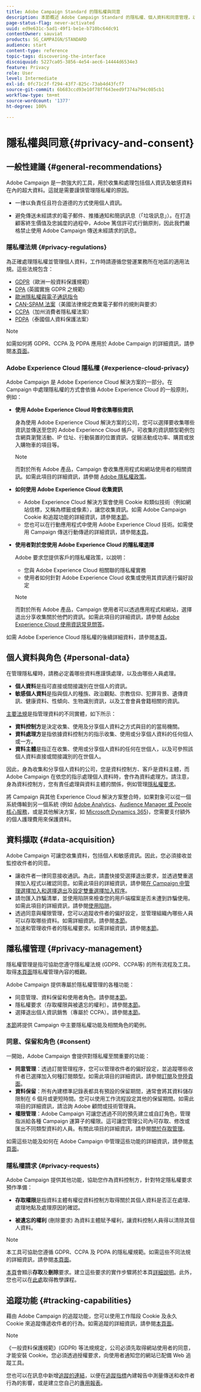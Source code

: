```yaml
---
title: Adobe Campaign Standard 的隱私權與同意
description: 本節概述 Adobe Campaign Standard 的隱私權、個人資料和同意管理，以及可處理這些項目的工具。
page-status-flag: never-activated
uuid: ed9e631c-5ad1-49f1-be1e-b710bc64dc91
contentOwner: sauviat
products: SG_CAMPAIGN/STANDARD
audience: start
content-type: reference
topic-tags: discovering-the-interface
discoiquuid: 5227ca05-3856-4e54-aec6-14444d6534e3
feature: Privacy
role: User
level: Intermediate
exl-id: 0fc71c2f-f294-43f7-825c-73ab4d43fcf7
source-git-commit: 6b683ccd93e10f78ff643eed9f374a794c085cb1
workflow-type: tm+mt
source-wordcount: '1377'
ht-degree: 100%

---
```


# 隱私權與同意{#privacy-and-consent}

## 一般性建議 {#general-recommendations}

Adobe Campaign 是一款強大的工具，用於收集和處理包括個人資訊及敏感資料在內的超大資料。這就是需要謹慎管理隱私權的原因。

* 一律以負責任且符合道德的方式使用個人資訊。

* 避免傳送未經請求的電子郵件、推播通知和簡訊訊息（「垃圾訊息」）。在打造顧客終生價值及忠誠度的過程中，Adobe 篤信許可式行銷原則，因此我們嚴格禁止使用 Adobe Campaign 傳送未經請求的訊息。

### 隱私權法規 {#privacy-regulations}

為正確處理隱私權並管理個人資料，工作時請遵循您營運業務所在地區的適用法規。這些法規包含：
* [GDPR](https://ec.europa.eu/info/law/law-topic/data-protection/reform/what-does-general-data-protection-regulation-gdpr-govern_en)（歐洲一般資料保護規範）
* [DPA](https://www.gov.uk/data-protection) (英國實施 GDPR 之規範)
* [歐洲隱私權與電子通訊指令](https://eur-lex.europa.eu/legal-content/EN/TXT/?uri=CELEX:02002L0058-20091219)
* [CAN-SPAM 法案](https://www.ftc.gov/business-guidance/resources/can-spam-act-compliance-guide-business)（美國法律規定商業電子郵件的規則與要求）
* [CCPA](https://leginfo.legislature.ca.gov/faces/codes_displayText.xhtml?lawCode=CIV&amp;division=3.&amp;title=1.81.5.&amp;part=4.&amp;chapter=&amp;article=)（加州消費者隱私權法案）
* [PDPA](https://secureprivacy.ai/thailand-pdpa-summary-what-businesses-need-to-know/)（泰國個人資料保護法案）

>[!NOTE]
>
>如需如何將 GDPR、CCPA 及 PDPA 應用於 Adobe Campaign 的詳細資訊，請參閱[本頁面](../../start/using/privacy-management.md#privacy-management-regulations)。

### Adobe Experience Cloud 隱私權 {#experience-cloud-privacy}

Adobe Campaign 是 Adobe Experience Cloud 解決方案的一部分。在 Campaign 中處理隱私權的方式會依循 Adobe Experience Cloud 的一般原則，例如：

* **使用 Adobe Experience Cloud 時會收集哪些資訊**

  身為使用 Adobe Experience Cloud 解決方案的公司，您可以選擇要收集哪些資訊並傳送至您的 Adobe Experience Cloud 帳戶。可收集的資訊類型範例包含網頁瀏覽活動、IP 位址、行動裝置的位置資訊、促銷活動成功率、購買或放入購物車的項目等。

  >[!NOTE]
  >
  >而對於所有 Adobe 產品，Campaign 會收集應用程式和網站使用者的相關資訊。如需此項目的詳細資訊，請參閱 [Adobe 隱私權政策](https://www.adobe.com/tw/privacy/policy.html)。

* **如何使用 Adobe Experience Cloud 收集資訊**

   * Adobe Experience Cloud 解決方案會使用 Cookie 和類似技術（例如網站信標，又稱為標籤或像素），讓您收集資訊。如需 Adobe Campaign Cookie 和追蹤功能的詳細資訊，請參閱[本節](#tracking-capabilities)。
   * 您也可以在行動應用程式中使用 Adobe Experience Cloud 技術。如需使用 Campaign 傳送行動傳遞的詳細資訊，請參閱[本頁](../../channels/using/mobile-guide.md)。

* **使用者對於您使用 Adobe Experience Cloud 的隱私權選擇**

  Adobe 要求您提供客戶的隱私權政策，以說明：

   * 您與 Adobe Experience Cloud 相關聯的隱私權實務
   * 使用者如何針對 Adobe Experience Cloud 收集或使用其資訊進行偏好設定

  >[!NOTE]
  >
  >而對於所有 Adobe 產品，Campaign 使用者可以透過應用程式和網站，選擇退出分享收集關於他們的資訊。如需此項目的詳細資訊，請參閱 [Adobe Experience Cloud 使用資訊常見問答](https://www.adobe.com/tw/privacy/experience-cloud-usage-info-faq.html)。

如需 Adobe Experience Cloud 隱私權的後續詳細資料，請參閱[本頁](https://www.adobe.com/tw/privacy/marketing-cloud.html)。

## 個人資料與角色 {#personal-data}

在管理隱私權時，請務必定義哪些資料應謹慎處理，以及由哪些人員處理。
* **個人資料**&#x200B;是指可直接或間接識別在世個人的資訊。
* **敏感個人資料**&#x200B;是指與個人的種族、政治觀點、宗教信仰、犯罪背景、遺傳資訊、健康資料、性傾向、生物識別資訊，以及工會會員會籍相關的資訊。

[主要法規](#privacy-regulations)是指管理資料的不同實體，如下所示：
* **資料控制方**&#x200B;是決定收集、使用及分享個人資料之方式與目的的當局機關。
* **資料處理方**&#x200B;是指依據資料控制方的指示收集、使用或分享個人資料的任何個人或一方。
* **資料主體**&#x200B;是指正在收集、使用或分享個人資料的任何在世個人，以及可參照該個人資料直接或間接識別的在世個人。

因此，身為收集和分享個人資料的公司，您是資料控制方、客戶是資料主體，而 Adobe Campaign 在依您的指示處理個人資料時，會作為資料處理方。請注意，身為資料控制方，您有責任處理與資料主體的關係，例如管理[隱私權要求](#privacy-requests)。

將 Campaign 與其他 Experience Cloud 解決方案整合時，如果對象可以從一個系統傳輸到另一個系統 (例如 [Adobe Analytics](../../integrating/using/about-campaign-analytics-integration.md)、[Audience Manager 或 People 核心服務](../../integrating/using/sharing-audiences-with-audience-manager-or-people-core-service.md)，或是其他解決方案，如 [Microsoft Dynamics 365](../../integrating/using/d365-acs-get-started.md))，您需要支付額外的個人護理費用來保護資料。

## 資料擷取 {#data-acquisition}

Adobe Campaign 可讓您收集資料，包括個人和敏感資訊。因此，您必須接收並監控收件者的同意。

* 讓收件者一律同意接收通訊。為此，請盡快接受選擇退出要求，並透過雙重選擇加入程式以確認同意。如需此項目的詳細資訊，請參閱[在 Campaign 中管理選擇加入和選擇退出](../../audiences/using/managing-opt-in-and-opt-out-in-campaign.md)及[設定雙重選擇加入程序](../../channels/using/setting-up-a-double-opt-in-process.md)。
* 請勿匯入詐騙清單，並使用陷阱來檢查您的用戶端檔案是否未遭到詐騙使用。如需此項目的詳細資訊，請參閱[使用陷阱](../../sending/using/using-traps.md)。
* 透過同意與權限管理，您可以追蹤收件者的偏好設定，並管理組織內哪些人員可以存取哪些資料。如需詳細資訊，請參閱[本節](#consent)。
* 加速和管理收件者的隱私權要求。如需詳細資訊，請參閱[本節](#privacy-requests)。

## 隱私權管理 {#privacy-management}

隱私權管理是指可協助您遵守隱私權法規 (GDPR、CCPA等) 的所有流程及工具。取得[本頁面](../../start/using/privacy-management.md#privacy-management-regulations)隱私權管理內容的概觀。

Adobe Campaign 提供專屬於隱私權管理的各種功能：
* 同意管理、資料保留和使用者角色。請參閱[本節](#consent)。
* 隱私權要求（存取權限與被遺忘的權利）。請參閱[本節](#privacy-requests)。
* 選擇退出個人資訊銷售（專屬於 CCPA）。請參閱[本節](../../start/using/privacy-requests.md#sale-of-personal-information-ccpa)。

[本節](#personal-data)將提供 Campaign 中主要隱私權功能及相關角色的範例。


### 同意、保留和角色 {#consent}

一開始，Adobe Campaign 會提供對隱私權至關重要的功能：

* **同意管理**：透過訂閱管理程序，您可以管理收件者的偏好設定，並追蹤哪些收件者已選擇加入何種訂閱類型。如需此項目的詳細資訊，請參閱[訂閱](../../audiences/using/about-subscriptions.md)及[登陸頁面](../../channels/using/getting-started-with-landing-pages.md)。
* **資料保留**：所有內建標準記錄表都具有預設的保留期間，通常會將其資料儲存限制在 6 個月或更短時間。您可以使用工作流程設定其他的保留期間。如需此項目的詳細資訊，請洽詢 Adobe 顧問或技術管理員。
* **權限管理**：Adobe Campaign 可讓您透過不同的預先建立或自訂角色，管理指派給各種 Campaign 運算子的權限。這可讓您管理公司內可存取、修改或匯出不同類型資料的人員。有關此項目的詳細資訊，請參閱[關於存取管理](../../administration/using/about-access-management.md)。

如需這些功能及如何在 Adobe Campaign 中管理這些功能的詳細資訊，請參閱[本頁面](../../start/using/privacy-management.md#consent-retention-roles)。

### 隱私權請求 {#privacy-requests}

Adobe Campaign 提供其他功能，協助您作為資料控制方，針對特定隱私權要求預作準備：

* **存取權限**&#x200B;是指資料主體有權從資料控制方取得關於其個人資料是否正在處理、處理地點及處理原因的確認。

* **被遺忘的權利** (刪除要求) 為資料主體賦予權利，讓資料控制人員得以清除其個人資料。

>[!NOTE]
>
>本工具可協助您遵循 GDPR、CCPA 及 PDPA 的隱私權規範。如需這些不同法規的詳細資訊，請參閱[本頁面](../../start/using/privacy-management.md#privacy-management-regulations)。

[本頁](../../start/using/privacy-management.md#right-access-forgotten)會顯示&#x200B;**存取**&#x200B;及&#x200B;**刪除**&#x200B;要求。建立這些要求的實作步驟將於本頁[詳細說明](../../start/using/privacy-requests.md#about-privacy-requests)。此外，您也可以在[此處](https://experienceleague.adobe.com/docs/campaign-standard-learn/tutorials/privacy/privacy-overview.html?lang=zh-Hant)取得教學課程。

## 追蹤功能 {#tracking-capabilities}

藉由 Adobe Campaign 的追蹤功能，您可以使用工作階段 Cookie 及永久 Cookie 來追蹤傳遞收件者的行為。如需追蹤的詳細資訊，請參閱[本頁面](../../sending/using/tracking-messages.md)。

>[!NOTE]
>
>《一般資料保護規範》(GDPR) 等法規規定，公司必須先取得網站使用者的同意，才能安裝 Cookie。您必須透過授權要求，向使用者通知您的網站已配備 Web 追蹤工具。

您也可以在訊息中新增[追蹤的連結](../../designing/using/links.md#about-tracked-urls)，以便在[追蹤指標](../../reporting/using/tracking-indicators.md)內建報告中測量傳送和收件者行為的影響，或是建立您自己的[專用報表](../../reporting/using/about-dynamic-reports.md)。
